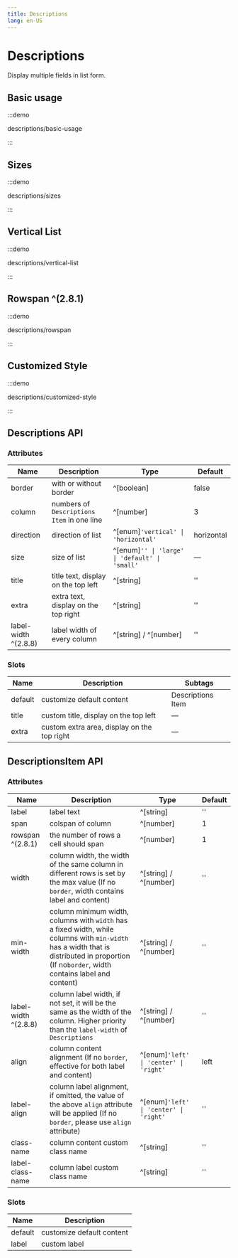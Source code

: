 ```yaml
---
title: Descriptions
lang: en-US
---
```


# Descriptions

Display multiple fields in list form.

## Basic usage

:::demo

descriptions/basic-usage

:::

## Sizes

:::demo

descriptions/sizes

:::

## Vertical List

:::demo

descriptions/vertical-list

:::

## Rowspan ^(2.8.1)

:::demo

descriptions/rowspan

:::

## Customized Style

:::demo

descriptions/customized-style

:::

## Descriptions API

### Attributes

| Name                 | Description                                | Type                                           | Default    |
| -------------------- | ------------------------------------------ | ---------------------------------------------- | ---------- |
| border               | with or without border                     | ^[boolean]                                     | false      |
| column               | numbers of `Descriptions Item` in one line | ^[number]                                      | 3          |
| direction            | direction of list                          | ^[enum]`'vertical' \| 'horizontal'`            | horizontal |
| size                 | size of list                               | ^[enum]`'' \| 'large' \| 'default' \| 'small'` | —          |
| title                | title text, display on the top left        | ^[string]                                      | ''         |
| extra                | extra text, display on the top right       | ^[string]                                      | ''         |
| label-width ^(2.8.8) | label width of every column                | ^[string] / ^[number]                          | ''         |

### Slots

| Name    | Description                                 | Subtags           |
| ------- | ------------------------------------------- | ----------------- |
| default | customize default content                   | Descriptions Item |
| title   | custom title, display on the top left       | —                 |
| extra   | custom extra area, display on the top right | —                 |

## DescriptionsItem API

### Attributes

| Name                 | Description                                                                                                                                                                                  | Type                                   | Default |
| -------------------- | -------------------------------------------------------------------------------------------------------------------------------------------------------------------------------------------- | -------------------------------------- | ------- |
| label                | label text                                                                                                                                                                                   | ^[string]                              | ''      |
| span                 | colspan of column                                                                                                                                                                            | ^[number]                              | 1       |
| rowspan ^(2.8.1)     | the number of rows a cell should span                                                                                                                                                        | ^[number]                              | 1       |
| width                | column width, the width of the same column in different rows is set by the max value (If no `border`, width contains label and content)                                                      | ^[string] / ^[number]                  | ''      |
| min-width            | column minimum width, columns with `width` has a fixed width, while columns with `min-width` has a width that is distributed in proportion (If no`border`, width contains label and content) | ^[string] / ^[number]                  | ''      |
| label-width ^(2.8.8) | column label width, if not set, it will be the same as the width of the column. Higher priority than the `label-width` of `Descriptions`                                                     | ^[string] / ^[number]                  | ''      |
| align                | column content alignment (If no `border`, effective for both label and content)                                                                                                              | ^[enum]`'left' \| 'center' \| 'right'` | left    |
| label-align          | column label alignment, if omitted, the value of the above `align` attribute will be applied (If no `border`, please use `align` attribute)                                                  | ^[enum]`'left' \| 'center' \| 'right'` | ''      |
| class-name           | column content custom class name                                                                                                                                                             | ^[string]                              | ''      |
| label-class-name     | column label custom class name                                                                                                                                                               | ^[string]                              | ''      |

### Slots

| Name    | Description               |
| ------- | ------------------------- |
| default | customize default content |
| label   | custom label              |
